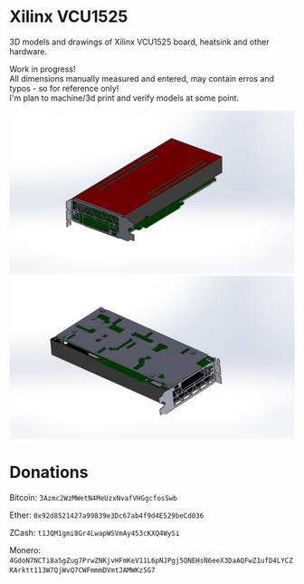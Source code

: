 # Xilinx VCU1525
3D models and drawings of Xilinx VCU1525 board, heatsink and other hardware.

Work in progress!<br>
All dimensions manually measured and entered, may contain erros and typos - so for reference only!<br>
I'm plan to machine/3d print and verify models at some point.

![VCU1525_Passive_Top](Assembly/VCU1525_Top.PNG?raw=true "PassiveTop")
![VCU1525_Passive_Bot](Assembly/VCU1525_Bot.PNG?raw=true "PassiveBot")

# Donations

Bitcoin:
```3Azmc2WzMWetN4MeUzxNvafVHGgcfosSwb```

Ether:
```0x92d8521427a99839e3Dc67ab4f9d4E529beCd036```

ZCash:
```t1JQM1gmi8Gr4LwapWSVmAy453cKXQ4WySi```

Monero:
```4GdoN7NCTi8a5gZug7PrwZNKjvHFmKeV11L6pNJPgj5QNEHsN6eeX3DaAQFwZ1ufD4LYCZKArktt113W7QjWvQ7CWFmmmDVmtJAMWKz5G7```

